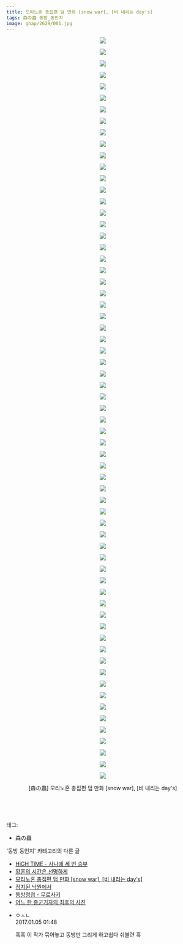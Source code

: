 ```yaml
---
title: 모리노혼 총집편 덤 만화 [snow war], [비 내리는 day's]
tags: 森の蟲 동방_동인지
image: ghap/2629/001.jpg
---
```

<div class="article">
<p style="text-align: center; clear: none; float: none;"><img src="{{ site.nasurl }}/ghap/2629/001.jpg"/></p>
<p style="text-align: center; clear: none; float: none;"><img src="{{ site.nasurl }}/ghap/2629/002.jpg"/></p>
<p style="text-align: center; clear: none; float: none;"><img src="{{ site.nasurl }}/ghap/2629/003.jpg"/></p>
<p style="text-align: center; clear: none; float: none;"><img src="{{ site.nasurl }}/ghap/2629/004.jpg"/></p>
<p style="text-align: center; clear: none; float: none;"><img src="{{ site.nasurl }}/ghap/2629/005.jpg"/></p>
<p style="text-align: center; clear: none; float: none;"><img src="{{ site.nasurl }}/ghap/2629/006.jpg"/></p>
<p style="text-align: center; clear: none; float: none;"><img src="{{ site.nasurl }}/ghap/2629/007.jpg"/></p>
<p style="text-align: center; clear: none; float: none;"><img src="{{ site.nasurl }}/ghap/2629/008.jpg"/></p>
<p style="text-align: center; clear: none; float: none;"><img src="{{ site.nasurl }}/ghap/2629/009.jpg"/></p>
<p style="text-align: center; clear: none; float: none;"><img src="{{ site.nasurl }}/ghap/2629/010.jpg"/></p>
<p style="text-align: center; clear: none; float: none;"><img src="{{ site.nasurl }}/ghap/2629/011.jpg"/></p>
<p style="text-align: center; clear: none; float: none;"><img src="{{ site.nasurl }}/ghap/2629/012.jpg"/></p>
<p style="text-align: center; clear: none; float: none;"><img src="{{ site.nasurl }}/ghap/2629/013.jpg"/></p>
<p style="text-align: center; clear: none; float: none;"><img src="{{ site.nasurl }}/ghap/2629/014.jpg"/></p>
<p style="text-align: center; clear: none; float: none;"><img src="{{ site.nasurl }}/ghap/2629/015.jpg"/></p>
<p style="text-align: center; clear: none; float: none;"><img src="{{ site.nasurl }}/ghap/2629/016.jpg"/></p>
<p style="text-align: center; clear: none; float: none;"><img src="{{ site.nasurl }}/ghap/2629/017.jpg"/></p>
<p style="text-align: center; clear: none; float: none;"><img src="{{ site.nasurl }}/ghap/2629/018.jpg"/></p>
<p style="text-align: center; clear: none; float: none;"><img src="{{ site.nasurl }}/ghap/2629/019.jpg"/></p>
<p style="text-align: center; clear: none; float: none;"><img src="{{ site.nasurl }}/ghap/2629/020.jpg"/></p>
<p style="text-align: center; clear: none; float: none;"><img src="{{ site.nasurl }}/ghap/2629/021.jpg"/></p>
<p style="text-align: center; clear: none; float: none;"><img src="{{ site.nasurl }}/ghap/2629/022.jpg"/></p>
<p style="text-align: center; clear: none; float: none;"><img src="{{ site.nasurl }}/ghap/2629/023.jpg"/></p>
<p style="text-align: center; clear: none; float: none;"><img src="{{ site.nasurl }}/ghap/2629/024.jpg"/></p>
<p style="text-align: center; clear: none; float: none;"><img src="{{ site.nasurl }}/ghap/2629/025.jpg"/></p>
<p style="text-align: center; clear: none; float: none;"><img src="{{ site.nasurl }}/ghap/2629/026.jpg"/></p>
<p style="text-align: center; clear: none; float: none;"><img src="{{ site.nasurl }}/ghap/2629/027.jpg"/></p>
<p style="text-align: center; clear: none; float: none;"><img src="{{ site.nasurl }}/ghap/2629/028.jpg"/></p>
<p style="text-align: center; clear: none; float: none;"><img src="{{ site.nasurl }}/ghap/2629/029.jpg"/></p>
<p style="text-align: center; clear: none; float: none;"><img src="{{ site.nasurl }}/ghap/2629/030.jpg"/></p>
<p style="text-align: center; clear: none; float: none;"><img src="{{ site.nasurl }}/ghap/2629/031.jpg"/></p>
<p style="text-align: center; clear: none; float: none;"><img src="{{ site.nasurl }}/ghap/2629/032.jpg"/></p>
<p style="text-align: center; clear: none; float: none;"><img src="{{ site.nasurl }}/ghap/2629/033.jpg"/></p>
<p style="text-align: center; clear: none; float: none;"><img src="{{ site.nasurl }}/ghap/2629/034.jpg"/></p>
<p style="text-align: center; clear: none; float: none;"><img src="{{ site.nasurl }}/ghap/2629/035.jpg"/></p>
<p style="text-align: center; clear: none; float: none;"><img src="{{ site.nasurl }}/ghap/2629/036.jpg"/></p>
<p style="text-align: center; clear: none; float: none;"><img src="{{ site.nasurl }}/ghap/2629/037.jpg"/></p>
<p style="text-align: center; clear: none; float: none;"><img src="{{ site.nasurl }}/ghap/2629/038.jpg"/></p>
<p style="text-align: center; clear: none; float: none;"><img src="{{ site.nasurl }}/ghap/2629/039.jpg"/></p>
<p style="text-align: center; clear: none; float: none;"><img src="{{ site.nasurl }}/ghap/2629/040.jpg"/></p>
<p style="text-align: center; clear: none; float: none;"><img src="{{ site.nasurl }}/ghap/2629/041.jpg"/></p>
<p style="text-align: center; clear: none; float: none;"><img src="{{ site.nasurl }}/ghap/2629/042.jpg"/></p>
<p style="text-align: center; clear: none; float: none;"><img src="{{ site.nasurl }}/ghap/2629/043.jpg"/></p>
<p style="text-align: center; clear: none; float: none;"><img src="{{ site.nasurl }}/ghap/2629/044.jpg"/></p>
<p style="text-align: center; clear: none; float: none;"><img src="{{ site.nasurl }}/ghap/2629/045.jpg"/></p>
<p style="text-align: center; clear: none; float: none;"><img src="{{ site.nasurl }}/ghap/2629/046.jpg"/></p>
<p style="text-align: center; clear: none; float: none;"><img src="{{ site.nasurl }}/ghap/2629/047.jpg"/></p>
<p style="text-align: center; clear: none; float: none;"><img src="{{ site.nasurl }}/ghap/2629/048.jpg"/></p>
<p style="text-align: center; clear: none; float: none;"><img src="{{ site.nasurl }}/ghap/2629/049.jpg"/></p>
<p style="text-align: center; clear: none; float: none;"><img src="{{ site.nasurl }}/ghap/2629/050.jpg"/></p>
<p style="text-align: center; clear: none; float: none;"><img src="{{ site.nasurl }}/ghap/2629/051.jpg"/></p>
<p style="text-align: center; clear: none; float: none;"><img src="{{ site.nasurl }}/ghap/2629/052.jpg"/></p>
<p style="text-align: center; clear: none; float: none;"><img src="{{ site.nasurl }}/ghap/2629/053.jpg"/></p>
<p style="text-align: center; clear: none; float: none;"><img src="{{ site.nasurl }}/ghap/2629/054.jpg"/></p>
<p style="text-align: center; clear: none; float: none;"><img src="{{ site.nasurl }}/ghap/2629/055.jpg"/></p>
<p style="text-align: center; clear: none; float: none;"><img src="{{ site.nasurl }}/ghap/2629/056.jpg"/></p>
<p style="text-align: center; clear: none; float: none;"><img src="{{ site.nasurl }}/ghap/2629/057.jpg"/></p>
<p style="text-align: center; clear: none; float: none;"><img src="{{ site.nasurl }}/ghap/2629/058.jpg"/></p>
<p style="text-align: center; clear: none; float: none;"><img src="{{ site.nasurl }}/ghap/2629/059.jpg"/></p>
<p style="text-align: center; clear: none; float: none;"><img src="{{ site.nasurl }}/ghap/2629/060.jpg"/></p>
<p style="text-align: center; clear: none; float: none;"><img src="{{ site.nasurl }}/ghap/2629/061.jpg"/></p>
<p style="text-align: center; clear: none; float: none;"><img src="{{ site.nasurl }}/ghap/2629/062.jpg"/></p>
<p style="text-align: center; clear: none; float: none;"><img src="{{ site.nasurl }}/ghap/2629/063.jpg"/></p>
<p style="text-align: center; clear: none; float: none;"><img src="{{ site.nasurl }}/ghap/2629/064.jpg"/></p>
<p style="text-align: center; clear: none; float: none;"><img src="{{ site.nasurl }}/ghap/2629/065.jpg"/></p>
<p style="text-align: center; clear: none; float: none;">[森の蟲] 모리노혼 총집편 덤 만화 [snow war], [비 내리는 day's]</p>
<p style="text-align: center; clear: none; float: none;"><br/></p>
<p><br/></p>
</div><div class="tagTrail">
<p>태그: </p>
<ul>
<li>森の蟲</li>
</ul>
</div><div class="another">
<p>'동방 동인지' 카테고리의 다른 글</p>
<ul>
<li><a href="/2016-10-19-ghap_2636">HiGH TiME - 사나에 세 번 승부</a></li>
<li><a href="/2016-10-17-ghap_2632">황혼의 시간은 선명하게</a></li>
<li><a href="/2016-10-17-ghap_2629">모리노혼 총집편 덤 만화 [snow war], [비 내리는 day's]</a></li>
<li><a href="/2016-10-17-ghap_2628">정지된 낙원에서</a></li>
<li><a href="/2016-10-17-ghap_2627">동방청첩 - 무로사키</a></li>
<li><a href="/2016-10-17-ghap_2624">어느 한 종군기자의 최후의 사진</a></li>
</ul>
</div><div class="cb_module cb_fluid">
<div class="cb_wrt cb_profile">
<div class="comment">
<ul>
<li class="cb_thumb_off" id="comment14883371">
<div class="cb_comment_area">
<div class="cb_info_area">
<div class="cb_section">
<span class="cb_nick_name">ㅇㅅㄴ</span>
</div>
<div class="cb_section">
<span class="cb_date">2017.01.05 01:48 </span>
</div>
</div>
<div class="cb_dsc_comment">
<p class="cb_dsc">
											흑흑 이 작가 묶어놓고 동방만 그리게 하고쉽다 쉬불련 흑
										</p>
</div>
</div></li>
</ul>
</div>
</div><!-- commentList close -->
</div>
